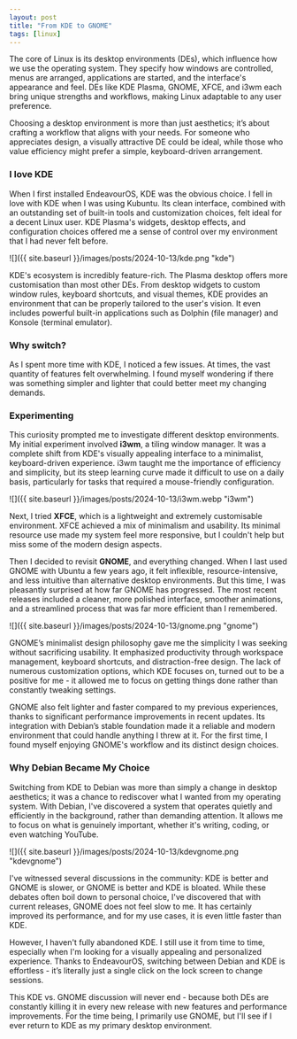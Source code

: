 ```yaml
---
layout: post
title: "From KDE to GNOME"
tags: [linux]
---
```

 The core of Linux is its desktop environments (DEs), which influence how we use the operating system. They specify how windows are controlled, menus are arranged, applications are started, and the interface's appearance and feel. DEs like KDE Plasma, GNOME, XFCE, and i3wm each bring unique strengths and workflows, making Linux adaptable to any user preference.

Choosing a desktop environment is more than just aesthetics; it’s about crafting a workflow that aligns with your needs. For someone who appreciates design, a visually attractive DE could be ideal, while those who value efficiency might prefer a simple, keyboard-driven arrangement.

### I love KDE

When I first installed EndeavourOS, KDE was the obvious choice. I fell in love with KDE when I was using Kubuntu. Its clean interface, combined with an outstanding set of built-in tools and customization choices, felt ideal for a decent Linux user. KDE Plasma's widgets, desktop effects, and configuration choices offered me a sense of control over my environment that I had never felt before.

![]({{ site.baseurl }}/images/posts/2024-10-13/kde.png "kde")


KDE's ecosystem is incredibly feature-rich. The Plasma desktop offers more customisation than most other DEs. From desktop widgets to custom window rules, keyboard shortcuts, and visual themes, KDE provides an environment that can be properly tailored to the user's vision. It even includes powerful built-in applications such as Dolphin (file manager) and Konsole (terminal emulator).

### Why switch?

As I spent more time with KDE, I noticed a few issues. At times, the vast quantity of features felt overwhelming. I found myself wondering if there was something simpler and lighter that could better meet my changing demands.

### Experimenting

This curiosity prompted me to investigate different desktop environments. My initial experiment involved **i3wm**, a tiling window manager. It was a complete shift from KDE's visually appealing interface to a minimalist, keyboard-driven experience. i3wm taught me the importance of efficiency and simplicity, but its steep learning curve made it difficult to use on a daily basis, particularly for tasks that required a mouse-friendly configuration.

![]({{ site.baseurl }}/images/posts/2024-10-13/i3wm.webp "i3wm")



Next, I tried **XFCE**, which is a lightweight and extremely customisable environment. XFCE achieved a mix of minimalism and usability. Its minimal resource use made my system feel more responsive, but I couldn't help but miss some of the modern design aspects.


Then I decided to revisit **GNOME**, and everything changed. When I last used GNOME with Ubuntu a few years ago, it felt inflexible, resource-intensive, and less intuitive than alternative desktop environments. But this time, I was pleasantly surprised at how far GNOME has progressed. The most recent releases included a cleaner, more polished interface, smoother animations, and a streamlined process that was far more efficient than I remembered.


![]({{ site.baseurl }}/images/posts/2024-10-13/gnome.png "gnome")


GNOME’s minimalist design philosophy gave me the simplicity I was seeking without sacrificing usability. It emphasized productivity through workspace management, keyboard shortcuts, and distraction-free design. The lack of numerous customization options, which KDE focuses on, turned out to be a positive for me - it allowed me to focus on getting things done rather than constantly tweaking settings.

GNOME also felt lighter and faster compared to my previous experiences, thanks to significant performance improvements in recent updates. Its integration with Debian’s stable foundation made it a reliable and modern environment that could handle anything I threw at it. For the first time, I found myself enjoying GNOME's workflow and its distinct design choices.

### Why Debian Became My Choice

Switching from KDE to Debian was more than simply a change in desktop aesthetics; it was a chance to rediscover what I wanted from my operating system. With Debian, I've discovered a system that operates quietly and efficiently in the background, rather than demanding attention. It allows me to focus on what is genuinely important, whether it's writing, coding, or even watching YouTube.


![]({{ site.baseurl }}/images/posts/2024-10-13/kdevgnome.png "kdevgnome")



I've witnessed several discussions in the community: KDE is better and GNOME is slower, or GNOME is better and KDE is bloated. While these debates often boil down to personal choice, I've discovered that with current releases, GNOME does not feel slow to me. It has certainly improved its performance, and for my use cases, it is even little faster than KDE.

However, I haven't fully abandoned KDE. I still use it from time to time, especially when I'm looking for a visually appealing and personalized experience. Thanks to EndeavourOS, switching between Debian and KDE is effortless - it’s literally just a single click on the lock screen to change sessions.

This KDE vs. GNOME discussion will never end - because both DEs are constantly killing it in every new release with new features and performance improvements. For the time being, I primarily use GNOME, but I'll see if I ever return to KDE as my primary desktop environment.